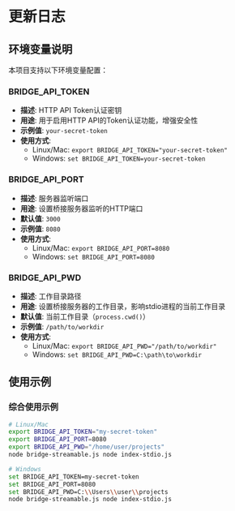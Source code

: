 # 更新日志

## 环境变量说明

本项目支持以下环境变量配置：

### BRIDGE_API_TOKEN
- **描述**: HTTP API Token认证密钥
- **用途**: 用于启用HTTP API的Token认证功能，增强安全性
- **示例值**: `your-secret-token`
- **使用方式**: 
  - Linux/Mac: `export BRIDGE_API_TOKEN="your-secret-token"`
  - Windows: `set BRIDGE_API_TOKEN=your-secret-token`

### BRIDGE_API_PORT
- **描述**: 服务器监听端口
- **用途**: 设置桥接服务器监听的HTTP端口
- **默认值**: `3000`
- **示例值**: `8080`
- **使用方式**: 
  - Linux/Mac: `export BRIDGE_API_PORT=8080`
  - Windows: `set BRIDGE_API_PORT=8080`

### BRIDGE_API_PWD
- **描述**: 工作目录路径
- **用途**: 设置桥接服务器的工作目录，影响stdio进程的当前工作目录
- **默认值**: 当前工作目录（`process.cwd()`）
- **示例值**: `/path/to/workdir`
- **使用方式**: 
  - Linux/Mac: `export BRIDGE_API_PWD="/path/to/workdir"`
  - Windows: `set BRIDGE_API_PWD=C:\path\to\workdir`

## 使用示例

### 综合使用示例
```bash
# Linux/Mac
export BRIDGE_API_TOKEN="my-secret-token"
export BRIDGE_API_PORT=8080
export BRIDGE_API_PWD="/home/user/projects"
node bridge-streamable.js node index-stdio.js

# Windows
set BRIDGE_API_TOKEN=my-secret-token
set BRIDGE_API_PORT=8080
set BRIDGE_API_PWD=C:\\Users\\user\\projects
node bridge-streamable.js node index-stdio.js
```